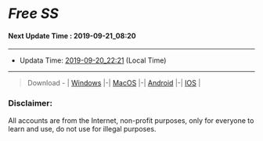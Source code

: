 
# *Free SS*

#### Next Update Time : 2019-09-21_08:20

---
* Updata Time: [2019-09-20_22:21](https://github.com/Geek-007/free-SS/blob/master/2019-09-20_22:21_FreeSS.txt) (Local Time)
---

> Download - | [Windows](https://github.com/shadowsocks/shadowsocks-windows/releases) |-| [MacOS](https://github.com/shadowsocks/shadowsocks-iOS/releases) |-| [Android](https://github.com/shadowsocks/shadowsocks-android/releases) |-| [IOS](https://itunes.apple.com/us/) |

### Disclaimer:
All accounts are from the Internet, non-profit purposes, only for everyone to learn and use, do not use for illegal purposes.
<br>
